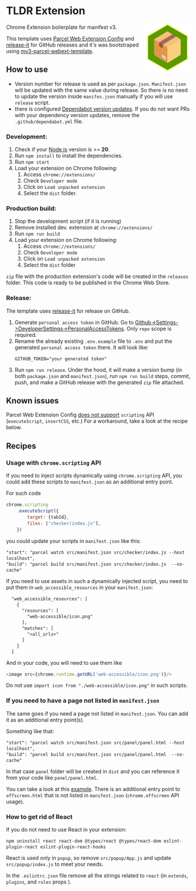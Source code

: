 # TLDR Extension

Chrome Extension boilerplate for manifest v3.
<img align="right" width="128" src="src/images/icon256.png">

This template uses [Parcel Web Extension Config](https://parceljs.org/recipes/web-extension/)
and [release-it](https://github.com/release-it/release-it) for GitHub releases and it's was bootstraped using  [mv3-parcel-webext-template](https://github.com/onikienko/mv3-parcel-webext-template).

## How to use

- Version number for release is used as per `package.json`. `Manifest.json` will be updated with the same
value during release. So there is no need to update the version inside `manifes.json` manually if you will use `release` script.
- there is configured [Dependabot version updates](https://docs.github.com/en/code-security/dependabot/dependabot-version-updates/about-dependabot-version-updates).
  If you do not want PRs with your dependency version updates, remove the `.github/dependabot.yml` file.

### Development:

1. Check if your [Node.js](https://nodejs.org/) version is >= **20**.
2. Run `npm install` to install the dependencies.
3. Run `npm start`
4. Load your extension on Chrome following:
    1. Access `chrome://extensions/`
    2. Check `Developer mode`
    3. Click on `Load unpacked extension`
    4. Select the `dist` folder.

### Production build:

1. Stop the development script (if it is running)
2. Remove installed dev. extension at `chrome://extensions/`
3. Run `npm run build`
4. Load your extension on Chrome following:
    1. Access `chrome://extensions/`
    2. Check `Developer mode`
    3. Click on `Load unpacked extension`
    4. Select the `dist` folder

`zip` file with the production extension's code will be created in the `releases` folder.
This code is ready to be published in the Chrome Web Store.

### Release:

The template uses [release-it](https://github.com/release-it/release-it) for release on GitHub.

1. Generate `personal access token` in GitHub. Go to
   [Github->Settings->DeveloperSettings->PersonalAccessTokens](https://github.com/settings/tokens/new?scopes=repo&description=release-it).
   Only `repo` scope is required.
2. Rename the already existing `.env.example` file to `.env` and put the generated `personal access token` there. It will look
   like:
    ```
    GITHUB_TOKEN="your generated token"
    ```
3. Run `npm run release`. Under the hood, it will make a version bump (in both `package.json` and `manifest.json`),
   run `npm run build` steps, commit, push, and make a GitHub release with the generated `zip` file attached.

## Known issues

Parcel Web Extension Config [does not support](https://github.com/parcel-bundler/parcel/issues/5758) `scripting` API
(`executeScript`, `insertCSS`, etc.)
For a workaround, take a look at the recipe below.

## Recipes

### Usage with `chrome.scripting` API

If you need to inject scripts dynamically using `chrome.scripting` API, you could add these scripts to `manifest.json`
as an additional entry point.

For such code

```javaScript
chrome.scripting
    .executeScript({
        target: {tabId},
        files: ["checker/index.js"],
    })
```

you could update your scripts in `manifest.json` like this:

```
"start": "parcel watch src/manifest.json src/checker/index.js --host localhost",
"build": "parcel build src/manifest.json src/checker/index.js  --no-cache"
```

If you need to use assets in such a dynamically injected script,
you need to put them in `web_accessible_resources` in your `manifest.json`:

```
  "web_accessible_resources": [
    {
      "resources": [
        "web-accessible/icon.png"
      ],
      "matches": [
        "<all_urls>"
      ]
    }
  ]
```

And in your code, you will need to use them like

```javaScript
<image src={chrome.runtime.getURL('web-accessible/icon.png')}/>
```

Do not use `import icon from "./web-accessible/icon.png"` in such scripts.

### If you need to have a page not listed in `manifest.json`

The same goes if you need a page not listed in `manifest.json`.
You can add it as an additional entry point(s).

Something like that:

```
"start": "parcel watch src/manifest.json src/panel/panel.html --host localhost",
"build": "parcel build src/manifest.json src/panel/panel.html  --no-cache"
```

In that case `panel` folder will be created in `dist` and you can reference it from your code like `panel/panel.html`.

You can take a look at this [example](https://github.com/onikienko/keygenjukebox-play-button/tree/master/mv3). There is an additional entry point to `offscreen.html` that is not listed in `manifest.json` (`chrome.offscreen` API usage).

### How to get rid of React

If you do not need to use React in your extension:

```shell
npm uninstall react react-dom @types/react @types/react-dom eslint-plugin-react eslint-plugin-react-hooks
```

React is used only in `popup`,
so remove `src/popup/App.js` and update `src/popup/index.js` to meet your needs.

In the `.eslintrc.json` file remove all the strings related to `react` (in `extends`, `plugins`, and `rules` props ).
